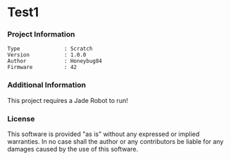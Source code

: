 Test1
================



### Project Information
```
Type              : Scratch
Version           : 1.0.0
Author            : Honeybug84
Firmware          : 42
```

### Additional Information
This project requires a Jade Robot to run!

### License
This software is provided "as is" without any expressed or implied warranties.  In no case shall the author or any contributors be liable for any damages caused by the use of this software.

